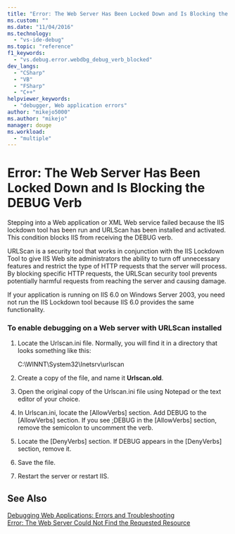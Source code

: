 ```yaml
---
title: "Error: The Web Server Has Been Locked Down and Is Blocking the DEBUG Verb | Microsoft Docs"
ms.custom: ""
ms.date: "11/04/2016"
ms.technology: 
  - "vs-ide-debug"
ms.topic: "reference"
f1_keywords: 
  - "vs.debug.error.webdbg_debug_verb_blocked"
dev_langs: 
  - "CSharp"
  - "VB"
  - "FSharp"
  - "C++"
helpviewer_keywords: 
  - "debugger, Web application errors"
author: "mikejo5000"
ms.author: "mikejo"
manager: douge
ms.workload: 
  - "multiple"
---
```

# Error: The Web Server Has Been Locked Down and Is Blocking the DEBUG Verb
Stepping into a Web application or XML Web service failed because the IIS lockdown tool has been run and URLScan has been installed and activated. This condition blocks IIS from receiving the DEBUG verb.  
  
 URLScan is a security tool that works in conjunction with the IIS Lockdown Tool to give IIS Web site administrators the ability to turn off unnecessary features and restrict the type of HTTP requests that the server will process. By blocking specific HTTP requests, the URLScan security tool prevents potentially harmful requests from reaching the server and causing damage.  
  
 If your application is running on IIS 6.0 on Windows Server 2003, you need not run the IIS Lockdown tool because IIS 6.0 provides the same functionality.  
  
### To enable debugging on a Web server with URLScan installed  
  
1.  Locate the Urlscan.ini file. Normally, you will find it in a directory that looks something like this:  
  
     C:\WINNT\System32\Inetsrv\urlscan  
  
2.  Create a copy of the file, and name it **Urlscan.old**.  
  
3.  Open the original copy of the Urlscan.ini file using Notepad or the text editor of your choice.  
  
4.  In Urlscan.ini, locate the [AllowVerbs] section. Add DEBUG to the [AllowVerbs] section. If you see ;DEBUG in the [AllowVerbs] section, remove the semicolon to uncomment the verb.  
  
5.  Locate the [DenyVerbs] section. If DEBUG appears in the [DenyVerbs] section, remove it.  
  
6.  Save the file.  
  
7.  Restart the server or restart IIS.  
  
## See Also  
 [Debugging Web Applications: Errors and Troubleshooting](../debugger/debugging-web-applications-errors-and-troubleshooting.md)   
 [Error: The Web Server Could Not Find the Requested Resource](../debugger/error-the-web-server-could-not-find-the-requested-resource.md)